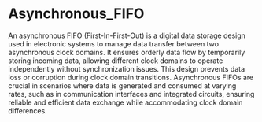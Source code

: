 # Asynchronous_FIFO

An asynchronous FIFO (First-In-First-Out) is a digital data storage design used in electronic systems to manage data transfer between two asynchronous clock domains. It ensures orderly data flow by temporarily storing incoming data, allowing different clock domains to operate independently without synchronization issues. This design prevents data loss or corruption during clock domain transitions. Asynchronous FIFOs are crucial in scenarios where data is generated and consumed at varying rates, such as in communication interfaces and integrated circuits, ensuring reliable and efficient data exchange while accommodating clock domain differences.
